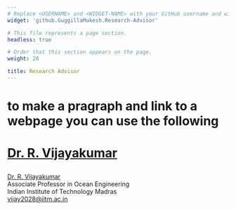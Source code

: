 ```yaml
---
# Replace <USERNAME> and <WIDGET-NAME> with your GitHub username and widget name, respectively.
widget: 'github.GuggillaMukesh.Research-Advisor'

# This file represents a page section.
headless: true

# Order that this section appears on the page.
weight: 20

title: Research Advisor
---
```

# to make a pragraph and link to a webpage you can use the following 
# <p><a href="http://www.doe.iitm.ac.in/vijay2028/" target="_blank">Dr. R. Vijayakumar</a></p>
<a href="http://www.doe.iitm.ac.in/vijay2028/" target="_blank">Dr. R. Vijayakumar</a><br>
Associate Professor in Ocean Engineering <br>
Indian Institute of Technology Madras <br>
vijay2028@iitm.ac.in <br>
